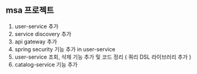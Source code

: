 ## msa 프로젝트

1. user-service 추가
2. service discovery 추가
3. api gateway 추가
4. spring security 기능 추가 in user-service
5. user-service 조회, 삭제 기능 추가 및 코드 정리 ( 쿼리 DSL 라이브러리 추가 )
6. catalog-service 기능 추가
